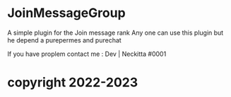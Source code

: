 # JoinMessageGroup

A simple plugin for the Join message rank 
Any one can use this plugin but he depend a purepermes and purechat 


If you have proplem contact me : Dev | Neckitta #0001

# copyright 2022-2023
